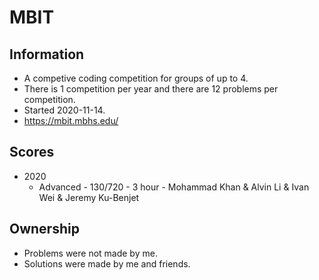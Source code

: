 # MBIT
## Information  
- A competive coding competition for groups of up to 4.  
- There is 1 competition per year and there are 12 problems per competition.  
- Started 2020-11-14.
- https://mbit.mbhs.edu/
## Scores  
- 2020 
  - Advanced - 130/720 - 3 hour - Mohammad Khan & Alvin Li & Ivan Wei & Jeremy Ku-Benjet
## Ownership
- Problems were not made by me.
- Solutions were made by me and friends.
